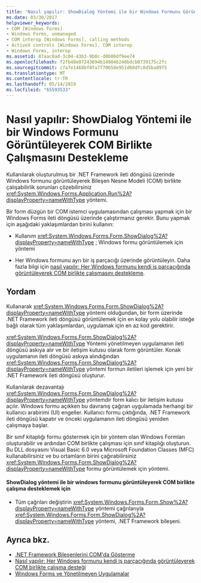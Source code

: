 ```yaml
---
title: 'Nasıl yapılır: ShowDialog Yöntemi ile bir Windows Formunu Görüntüleyerek COM Birlikte Çalışmasını Destekleme'
ms.date: 03/30/2017
helpviewer_keywords:
- COM [Windows Forms]
- Windows Forms, unmanaged
- COM interop [Windows Forms], calling methods
- ActiveX controls [Windows Forms], COM interop
- Windows Forms, interop
ms.assetid: 87aac8ad-3c04-43b3-9b0c-d0b00df9ee74
ms.openlocfilehash: f2fb48e07243694b14904b240bdcb0739175c2fc
ms.sourcegitcommit: c7a7e1468bf0fa7f7065de951d60dfc8d5ba89f5
ms.translationtype: MT
ms.contentlocale: tr-TR
ms.lasthandoff: 05/14/2019
ms.locfileid: "65593533"
---
```

# <a name="how-to-support-com-interop-by-displaying-a-windows-form-with-the-showdialog-method"></a>Nasıl yapılır: ShowDialog Yöntemi ile bir Windows Formunu Görüntüleyerek COM Birlikte Çalışmasını Destekleme
Kullanılarak oluşturulmuş bir .NET Framework ileti döngüsü üzerinde Windows formunu görüntüleyerek Bileşen Nesne Modeli (COM) birlikte çalışabilirlik sorunları çözebilirsiniz <xref:System.Windows.Forms.Application.Run%2A?displayProperty=nameWithType> yöntemi.  
  
 Bir form düzgün bir COM istemci uygulamasından çalışması yapmak için bir Windows Forms ileti döngüsü üzerinde çalıştırmanız gerekir. Bunu yapmak için aşağıdaki yaklaşımlardan birini kullanın:  
  
- Kullanım <xref:System.Windows.Forms.Form.ShowDialog%2A?displayProperty=nameWithType> ; Windows formu görüntülemek için yöntemi  
  
- Her Windows formunu ayrı bir iş parçacığı üzerinde görüntüleyin. Daha fazla bilgi için [nasıl yapılır: Her Windows formunu kendi iş parçacığında görüntüleyerek COM birlikte çalışmasını destekleme](how-to-support-com-interop-by-displaying-each-windows-form-on-its-own-thread.md).  
  
## <a name="procedure"></a>Yordam  
 Kullanarak <xref:System.Windows.Forms.Form.ShowDialog%2A?displayProperty=nameWithType> yöntemi olduğundan, bir form üzerinde .NET Framework ileti döngüsü görüntülemek için en kolay yolu olabilir isteğe bağlı olarak tüm yaklaşımlardan, uygulamak için en az kod gerektirir.  
  
 <xref:System.Windows.Forms.Form.ShowDialog%2A?displayProperty=nameWithType> Yöntemi yönetilmeyen uygulamanın ileti döngüsü askıya alır ve bir iletişim kutusu olarak form görüntüler. Konak uygulamanın ileti döngüsü askıya alındığından <xref:System.Windows.Forms.Form.ShowDialog%2A?displayProperty=nameWithType> yöntemi formun iletileri işlemek için yeni bir .NET Framework ileti döngüsü oluşturur.  
  
 Kullanılarak dezavantajı <xref:System.Windows.Forms.Form.ShowDialog%2A?displayProperty=nameWithType> yöntemdir form kalıcı bir iletişim kutusu açılır. Windows formu açıkken bu davranış çağıran uygulamada herhangi bir kullanıcı arabirimi (UI) engeller. Kullanıcı formu çıktığında, .NET Framework ileti döngüsü kapatır ve önceki uygulamanın ileti döngüsü yeniden çalışmaya başlar.  
  
 Bir sınıf kitaplığı formu göstermek için bir yöntem olan Windows Formları oluşturabilir ve ardından COM birlikte çalışması için sınıf kitaplığı oluşturun. Bu DLL dosyasını Visual Basic 6.0 veya Microsoft Foundation Classes (MFC) kullanabilirsiniz ve bu ortamların birini çağırabilirsiniz <xref:System.Windows.Forms.Form.ShowDialog%2A?displayProperty=nameWithType> formu görüntülemek için yöntemi.  
  
#### <a name="to-support-com-interop-by-displaying-a-windows-form-with-the-showdialog-method"></a>ShowDialog yöntemi ile bir windows formunu görüntüleyerek COM birlikte çalışma desteklemek için  
  
- Tüm çağrıları değiştirin <xref:System.Windows.Forms.Form.Show%2A?displayProperty=nameWithType> yöntemi çağrılarıyla <xref:System.Windows.Forms.Form.ShowDialog%2A?displayProperty=nameWithType> yöntemi, .NET Framework bileşeni.  
  
## <a name="see-also"></a>Ayrıca bkz.

- [.NET Framework Bileşenlerini COM'da Gösterme](../../interop/exposing-dotnet-components-to-com.md)
- [Nasıl yapılır: Her Windows formunu kendi iş parçacığında görüntüleyerek COM birlikte çalışma desteği](how-to-support-com-interop-by-displaying-each-windows-form-on-its-own-thread.md)
- [Windows Forms ve Yönetilmeyen Uygulamalar](windows-forms-and-unmanaged-applications.md)
